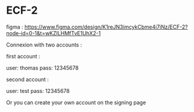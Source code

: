 # ECF-2

figma : https://www.figma.com/design/K1reJN3imcykCbme4i7iNz/ECF-2?node-id=0-1&t=wKZILHMfTvE1UhX2-1

Connexion with two accounts :

first account :

user: thomas
pass: 12345678

second account :

user: test
pass: 12345678

Or you can create your own account on the signing page